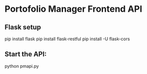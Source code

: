 # Portofolio Manager Frontend API
## Flask setup
pip install flask
pip install flask-restful
pip install -U flask-cors

## Start the API:
python pmapi.py